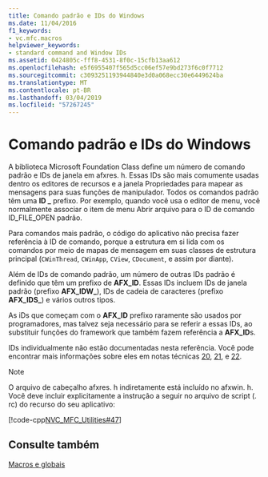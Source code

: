 ```yaml
---
title: Comando padrão e IDs do Windows
ms.date: 11/04/2016
f1_keywords:
- vc.mfc.macros
helpviewer_keywords:
- standard command and Window IDs
ms.assetid: 0424805c-fff8-4531-8f0c-15cfb13aa612
ms.openlocfilehash: e5f6955407f565d5cc06ef57e9bd273f6c0f7712
ms.sourcegitcommit: c3093251193944840e3d0a068ecc30e6449624ba
ms.translationtype: MT
ms.contentlocale: pt-BR
ms.lasthandoff: 03/04/2019
ms.locfileid: "57267245"
---
```

# <a name="standard-command-and-window-ids"></a>Comando padrão e IDs do Windows

A biblioteca Microsoft Foundation Class define um número de comando padrão e IDs de janela em afxres. h. Essas IDs são mais comumente usadas dentro os editores de recursos e a janela Propriedades para mapear as mensagens para suas funções de manipulador. Todos os comandos padrão têm uma **ID _** prefixo. Por exemplo, quando você usa o editor de menu, você normalmente associar o item de menu Abrir arquivo para o ID de comando ID_FILE_OPEN padrão.

Para comandos mais padrão, o código do aplicativo não precisa fazer referência à ID de comando, porque a estrutura em si lida com os comandos por meio de mapas de mensagem em suas classes de estrutura principal (`CWinThread`, `CWinApp`, `CView`, `CDocument`, e assim por diante).

Além de IDs de comando padrão, um número de outras IDs padrão é definido que têm um prefixo de **AFX_ID**. Essas IDs incluem IDs de janela padrão (prefixo **AFX_IDW_**), IDs de cadeia de caracteres (prefixo **AFX_IDS_**) e vários outros tipos.

As iDs que começam com o **AFX_ID** prefixo raramente são usados por programadores, mas talvez seja necessário para se referir a essas IDs, ao substituir funções do framework que também fazem referência a **AFX_ID**s.

IDs individualmente não estão documentadas nesta referência. Você pode encontrar mais informações sobre eles em notas técnicas [20](../../mfc/tn020-id-naming-and-numbering-conventions.md), [21](../../mfc/tn021-command-and-message-routing.md), e [22](../../mfc/tn022-standard-commands-implementation.md).

> [!NOTE]
>  O arquivo de cabeçalho afxres. h indiretamente está incluído no afxwin. h. Você deve incluir explicitamente a instrução a seguir no arquivo de script (. rc) do recurso do seu aplicativo:

[!code-cpp[NVC_MFC_Utilities#47](../../mfc/codesnippet/cpp/standard-command-and-window-ids_1.h)]

## <a name="see-also"></a>Consulte também

[Macros e globais](../../mfc/reference/mfc-macros-and-globals.md)
